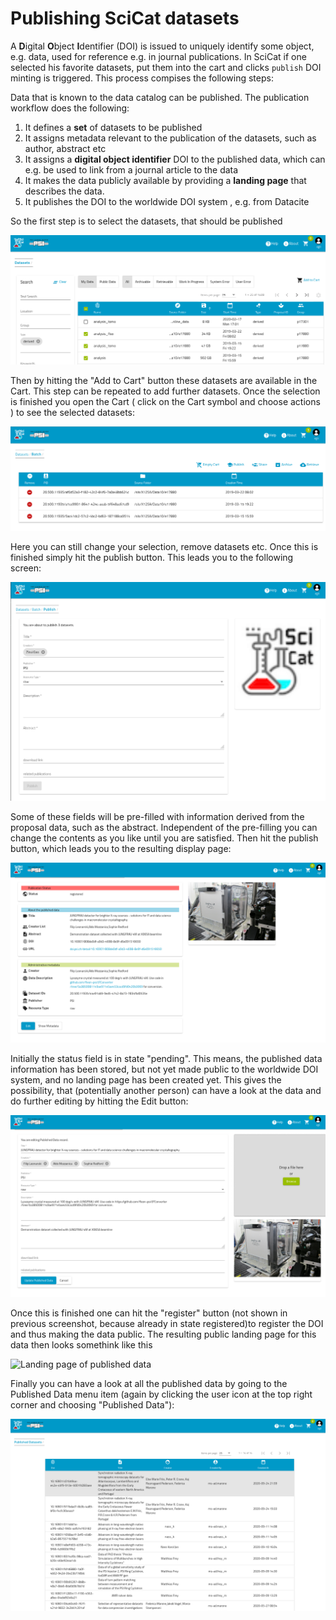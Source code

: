 # Publishing SciCat datasets

A **D**igital **O**bject **I**dentifier (DOI) is issued to uniquely identify some object, e.g. data, used for reference e.g. in journal publications.
In SciCat if one selected his favorite datasets, put them into the cart and clicks ```publish``` DOI minting is triggered. This process compises the following steps:

Data that is known to the data catalog can be published. The publication workflow does the following:

1. It defines a **set** of datasets to be published
2. It assigns metadata relevant to the publication of the datasets, such as author, abstract etc
3. It assigns a **digital object identifier**  DOI to the published data, which can e.g. be used to link from a journal article to the data
4. It makes the data publicly available by providing a **landing page** that describes the data.
5. It publishes the DOI to the worldwide DOI system , e.g. from Datacite

So the first step is to select the datasets, that should be published

![Selecting datasets for publication](img/publish_select.png)

Then by hitting the "Add to Cart" button these datasets are available in the Cart. This step can be repeated to add further datasets. Once the selection is finished you open the Cart ( click on the Cart symbol and choose actions ) to see the selected datasets:

![Prepare datasets for publication](img/publish_show_selection.png)

Here you can still change your selection, remove datasets etc. Once this is finished simply hit the publish button. This leads you to the following screen:

![Adding metadata for publication](img/publish_edit_metadata.png)

Some of these fields will be pre-filled with information derived from the proposal data, such as the abstract. Independent of the pre-filling you can change the contents as you like until you are satisfied. Then hit the publish button, which leads you to the resulting display page:

![Showing entered metadata for publication](img/published_data_details.png)

Initially the status field is in state "pending". This means, the published data information has been stored, but not yet made public to the worldwide DOI system, and no landing page has been created yet. This gives the possibility, that (potentially another person) can have  a look at the data and do further editing by hitting the Edit button:

![Editing metadata for publication](img/published_data_edit.png)

Once this is finished one can hit the "register" button (not shown in previous screenshot, because already in state registered)to register the DOI and thus making the data public. The resulting public landing page for this data then looks somethink like this

![Landing page of published data](img/landingpage.png)

Finally you can have a look at all the published data by going to the Published Data menu item (again by clicking the user icon at the top right corner and choosing "Published Data"):

![Landing page of published data](img/published_datasets.png)

